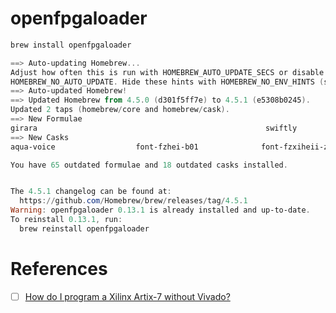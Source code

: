# openfpgaloader

```sh
brew install openfpgaloader
```
>
```powershell
==> Auto-updating Homebrew...
Adjust how often this is run with HOMEBREW_AUTO_UPDATE_SECS or disable with
HOMEBREW_NO_AUTO_UPDATE. Hide these hints with HOMEBREW_NO_ENV_HINTS (see `man brew`).
==> Auto-updated Homebrew!
==> Updated Homebrew from 4.5.0 (d301f5ff7e) to 4.5.1 (e5308b0245).
Updated 2 taps (homebrew/core and homebrew/cask).
==> New Formulae
girara                                                   swiftly
==> New Casks
aqua-voice                  font-fzhei-b01              font-fzxiheii-z08           witsy

You have 65 outdated formulae and 18 outdated casks installed.


The 4.5.1 changelog can be found at:
  https://github.com/Homebrew/brew/releases/tag/4.5.1
Warning: openfpgaloader 0.13.1 is already installed and up-to-date.
To reinstall 0.13.1, run:
  brew reinstall openfpgaloader
```


# References

- [ ] [How do I program a Xilinx Artix-7 without Vivado?](https://www.reddit.com/r/FPGA/comments/oah0pf/how_do_i_program_a_xilinx_artix7_without_vivado/)

